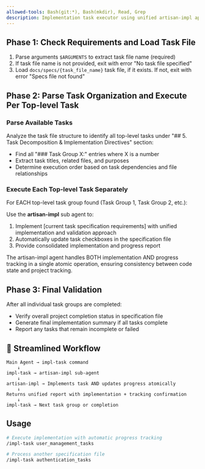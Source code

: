 ```yaml
---
allowed-tools: Bash(git:*), Bash(mkdir), Read, Grep
description: Implementation task executor using unified artisan-impl approach - processes each top-level task with high-quality code generation and automatic progress tracking
---
```


## Phase 1: Check Requirements and Load Task File

1. Parse arguments `$ARGUMENTS` to extract task file name (required)
2. If task file name is not provided, exit with error "No task file specified"
3. Load `docs/specs/{task_file_name}` task file, if it exists. If not, exit with error "Specs file not found"

## Phase 2: Parse Task Organization and Execute Per Top-level Task

### Parse Available Tasks
Analyze the task file structure to identify all top-level tasks under "## 5. Task Decomposition & Implementation Directives" section:
- Find all "### Task Group X:" entries where X is a number
- Extract task titles, related files, and purposes
- Determine execution order based on task dependencies and file relationships

### Execute Each Top-level Task Separately
For EACH top-level task group found (Task Group 1, Task Group 2, etc.):

Use the **artisan-impl** sub agent to:
1. Implement [current task specification requirements] with unified implementation and validation approach
2. Automatically update task checkboxes in the specification file
3. Provide consolidated implementation and progress report

The artisan-impl agent handles BOTH implementation AND progress tracking in a single atomic operation, ensuring consistency between code state and project tracking.

## Phase 3: Final Validation

After all individual task groups are completed:
- Verify overall project completion status in specification file
- Generate final implementation summary if all tasks complete
- Report any tasks that remain incomplete or failed

## 🔄 Streamlined Workflow

```
Main Agent → impl-task command
    ↓
impl-task → artisan-impl sub-agent
    ↓
artisan-impl → Implements task AND updates progress atomically
    ↓
Returns unified report with implementation + tracking confirmation
    ↓
impl-task → Next task group or completion
```

## Usage

```bash
# Execute implementation with automatic progress tracking
/impl-task user_management_tasks

# Process another specification file
/impl-task authentication_tasks

